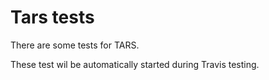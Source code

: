 # Tars tests

There are some tests for TARS.

These test wil be automatically started during Travis testing.

